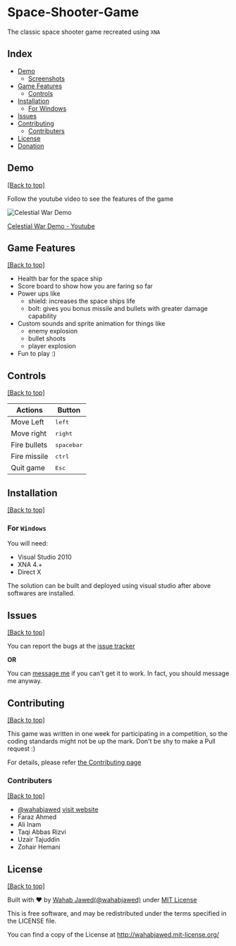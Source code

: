 # Space-Shooter-Game
The classic space shooter game recreated using `XNA`

## Index

- [Demo](https://github.com/wahabjawed/Space-Shooter-Game#demo)
  - [Screenshots](https://github.com/wahabjawed/Space-Shooter-Game#screenshots)
- [Game Features](https://github.com/wahabjawed/Space-Shooter-Game#game-features)
  - [Controls](https://github.com/wahabjawed/Space-Shooter-Game#controls)
- [Installation](https://github.com/wahabjawed/Space-Shooter-Game#installation)
  - [For Windows](https://github.com/wahabjawed/Space-Shooter-Game#for-windows)
- [Issues](https://github.com/wahabjawed/Space-Shooter-Game#issues)
- [Contributing](https://github.com/wahabjawed/Space-Shooter-Game#contributing)
  - [Contributers](https://github.com/wahabjawed/Space-Shooter-Game#contributers)
- [License](https://github.com/wahabjawed/Space-Shooter-Game#license)
- [Donation](https://github.com/wahabjawed/Space-Shooter-Game#donation)


## Demo

[[Back to top]](https://github.com/wahabjawed/Space-Shooter-Game#index)

Follow the youtube video to see the features of the game

![Celestial War Demo](https://media.giphy.com/media/3o6vXS6RUeY84PnP56/giphy.gif)

[Celestial War Demo - Youtube](https://www.youtube.com/watch?v=miSs1kjpPyU)


## Game Features

[[Back to top]](https://github.com/wahabjawed/Space-Shooter-Game#index)

- Health bar for the space ship
- Score board to show how you are faring so far
- Power ups like
  - shield: increases the space ships life
  - bolt: gives you bonus missile and bullets with greater damage capability
- Custom sounds and sprite animation for things like
  - enemy explosion
  - bullet shoots
  - player explosion
- Fun to play :)

## Controls

[[Back to top]](https://github.com/wahabjawed/Space-Shooter-Game#index)

| Actions      | Button              |
|--------------|---------------------|
| Move Left    | <kbd>left</kbd>     |
| Move right   | <kbd>right</kbd>    |
| Fire bullets | <kbd>spacebar</kbd> |
| Fire missile | <kbd>ctrl</kbd>     |
| Quit game    | <kbd>Esc</kbd>      |

## Installation

[[Back to top]](https://github.com/wahabjawed/Space-Shooter-Game#index)

### For `Windows`

You will need:
- Visual Studio 2010
- XNA 4.+
- Direct X

The solution can be built and deployed using visual studio after above softwares are installed.

## Issues

[[Back to top]](https://github.com/wahabjawed/Space-Shooter-Game#index)

You can report the bugs at the [issue tracker](https://github.com/wahabjawed/Space-Shooter-Game/issues)

**OR**

You can [message me](https://www.facebook.com/wahab.jawed) if you can't get it to work. In fact, you should message me anyway.

## Contributing

[[Back to top]](https://github.com/wahabjawed/Space-Shooter-Game#index)

This game was written in one week for participating in a competition, so the coding standards might not be up the mark. Don't be shy to make a Pull request :)

For details, please refer [the Contributing page](https://github.com/wahabjawed/Space-Shooter-Game/blob/master/CONTRIBUTING.rst)

### Contributers

[[Back to top]](https://github.com/wahabjawed/Space-Shooter-Game#index)

- [@wahabjawed](https://github.com/wahabjawed/)   [visit website](http://wahabjawed.avialdo.com)
- Faraz Ahmed
- Ali Inam
- Taqi Abbas Rizvi
- Uzair Tajuddin
- Zohair Hemani

## License

[[Back to top]](https://github.com/wahabjawed/Space-Shooter-Game#index)

Built with ♥ by [Wahab Jawed](http://wahabjawed.avialdo.com)[(@wahabjawed)](https://www.facebook.com/wahab.jawed) under [MIT License](http://wahabjawed.mit-license.org)

This is free software, and may be redistributed under the terms specified in the LICENSE file.

You can find a copy of the License at http://wahabjawed.mit-license.org/
